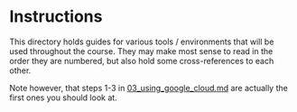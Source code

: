 # Instructions
This directory holds guides for various tools / environments that will be used throughout the course. They may make most sense to read in the order they are numbered, but also hold some cross-references to each other.

Note however, that steps 1-3 in [03_using_google_cloud.md](03_using_google_cloud.md) are actually the first ones you should look at.
